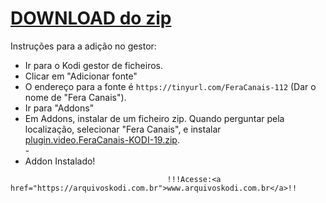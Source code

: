 # <a href="plugin.video.FeraCanais-KODI-19.zip">DOWNLOAD do zip</a>

Instruções para a adição no gestor:


<p align="left">
  <ul>
    <li>Ir para o Kodi gestor de ficheiros.</li>
    <li>Clicar em "Adicionar fonte"</li>
    <li>O endereço para a fonte é <code>https://tinyurl.com/FeraCanais-112</code> (Dar o nome de "Fera Canais").</li>
    <li>Ir para "Addons"</li>
    <li>Em Addons, instalar de um ficheiro zip. Quando perguntar pela localização, selecionar "Fera Canais", e instalar <a href="plugin.video.FeraCanais-KODI-19.zip">plugin.video.FeraCanais-KODI-19.zip</a>.</li>
    -
    <li>Addon Instalado!</li>
    
</ul>

                                       !!!Acesse:<a href="https://arquivoskodi.com.br">www.arquivoskodi.com.br</a>!!
                                       

</p>

